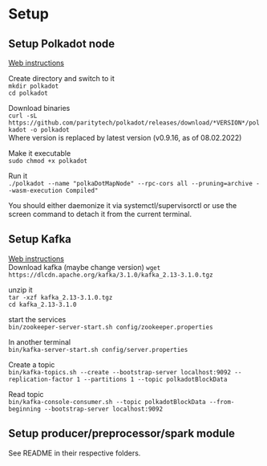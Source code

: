# Setup

## Setup Polkadot node
[Web instructions](https://wiki.polkadot.network/docs/maintain-sync)  
  
Create directory and switch to it  
```mkdir polkadot```  
```cd polkadot```

Download binaries  
```curl -sL https://github.com/paritytech/polkadot/releases/download/*VERSION*/polkadot -o polkadot```  
Where version is replaced by latest version (v0.9.16, as of 08.02.2022)

Make it executable  
```sudo chmod +x polkadot```

Run it  
```./polkadot --name "polkaDotMapNode" --rpc-cors all --pruning=archive --wasm-execution Compiled"```

You should either daemonize it via systemctl/supervisorctl or use the screen command to detach it from the current terminal.  

## Setup Kafka
[Web instructions](https://kafka.apache.org/quickstart)  
Download kafka (maybe change version) 
```wget https://dlcdn.apache.org/kafka/3.1.0/kafka_2.13-3.1.0.tgz```

unzip it  
```tar -xzf kafka_2.13-3.1.0.tgz```  
```cd kafka_2.13-3.1.0```  
  
start the services  
  ```bin/zookeeper-server-start.sh config/zookeeper.properties```

In another terminal  
```bin/kafka-server-start.sh config/server.properties```

Create a topic  
```bin/kafka-topics.sh --create --bootstrap-server localhost:9092 --replication-factor 1 --partitions 1 --topic polkadotBlockData```

Read topic  
```bin/kafka-console-consumer.sh --topic polkadotBlockData --from-beginning --bootstrap-server localhost:9092```





## Setup producer/preprocessor/spark module
See README in their respective folders.
